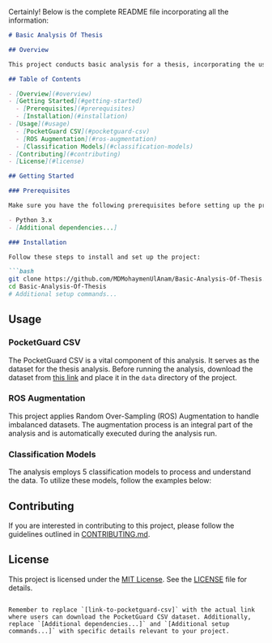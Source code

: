 Certainly! Below is the complete README file incorporating all the information:

```markdown
# Basic Analysis Of Thesis

## Overview

This project conducts basic analysis for a thesis, incorporating the use of PocketGuard CSV, ROS (Random Over-Sampling) Augmentation, and implementing 5 classification models.

## Table of Contents

- [Overview](#overview)
- [Getting Started](#getting-started)
  - [Prerequisites](#prerequisites)
  - [Installation](#installation)
- [Usage](#usage)
  - [PocketGuard CSV](#pocketguard-csv)
  - [ROS Augmentation](#ros-augmentation)
  - [Classification Models](#classification-models)
- [Contributing](#contributing)
- [License](#license)

## Getting Started

### Prerequisites

Make sure you have the following prerequisites before setting up the project:

- Python 3.x
- [Additional dependencies...]

### Installation

Follow these steps to install and set up the project:

```bash
git clone https://github.com/MDMohaymenUlAnam/Basic-Analysis-Of-Thesis.git
cd Basic-Analysis-Of-Thesis
# Additional setup commands...
```

## Usage

### PocketGuard CSV

The PocketGuard CSV is a vital component of this analysis. It serves as the dataset for the thesis analysis. Before running the analysis, download the dataset from [this link](link-to-pocketguard-csv) and place it in the `data` directory of the project.

### ROS Augmentation

This project applies Random Over-Sampling (ROS) Augmentation to handle imbalanced datasets. The augmentation process is an integral part of the analysis and is automatically executed during the analysis run.

### Classification Models

The analysis employs 5 classification models to process and understand the data. To utilize these models, follow the examples below:



## Contributing

If you are interested in contributing to this project, please follow the guidelines outlined in [CONTRIBUTING.md](CONTRIBUTING.md).

## License

This project is licensed under the [MIT License](LICENSE). See the [LICENSE](LICENSE) file for details.
```

Remember to replace `[link-to-pocketguard-csv]` with the actual link where users can download the PocketGuard CSV dataset. Additionally, replace `[Additional dependencies...]` and `[Additional setup commands...]` with specific details relevant to your project.